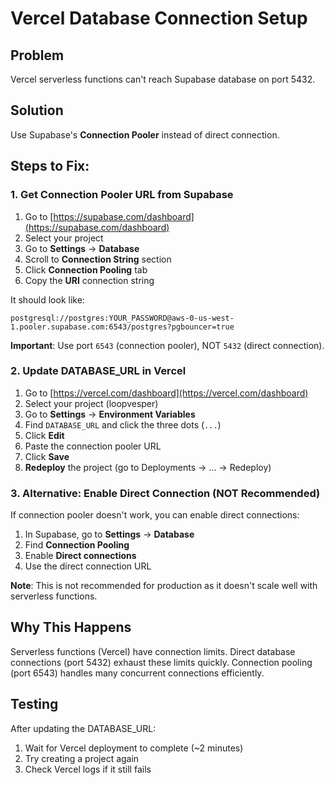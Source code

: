 # Vercel Database Connection Setup

## Problem
Vercel serverless functions can't reach Supabase database on port 5432.

## Solution
Use Supabase's **Connection Pooler** instead of direct connection.

## Steps to Fix:

### 1. Get Connection Pooler URL from Supabase

1. Go to [https://supabase.com/dashboard](https://supabase.com/dashboard)
2. Select your project
3. Go to **Settings** → **Database**
4. Scroll to **Connection String** section
5. Click **Connection Pooling** tab
6. Copy the **URI** connection string

It should look like:
```
postgresql://postgres:YOUR_PASSWORD@aws-0-us-west-1.pooler.supabase.com:6543/postgres?pgbouncer=true
```

**Important**: Use port `6543` (connection pooler), NOT `5432` (direct connection).

### 2. Update DATABASE_URL in Vercel

1. Go to [https://vercel.com/dashboard](https://vercel.com/dashboard)
2. Select your project (loopvesper)
3. Go to **Settings** → **Environment Variables**
4. Find `DATABASE_URL` and click the three dots (`...`)
5. Click **Edit**
6. Paste the connection pooler URL
7. Click **Save**
8. **Redeploy** the project (go to Deployments → ... → Redeploy)

### 3. Alternative: Enable Direct Connection (NOT Recommended)

If connection pooler doesn't work, you can enable direct connections:

1. In Supabase, go to **Settings** → **Database**
2. Find **Connection Pooling**
3. Enable **Direct connections**
4. Use the direct connection URL

**Note**: This is not recommended for production as it doesn't scale well with serverless functions.

## Why This Happens

Serverless functions (Vercel) have connection limits. Direct database connections (port 5432) exhaust these limits quickly. Connection pooling (port 6543) handles many concurrent connections efficiently.

## Testing

After updating the DATABASE_URL:
1. Wait for Vercel deployment to complete (~2 minutes)
2. Try creating a project again
3. Check Vercel logs if it still fails

